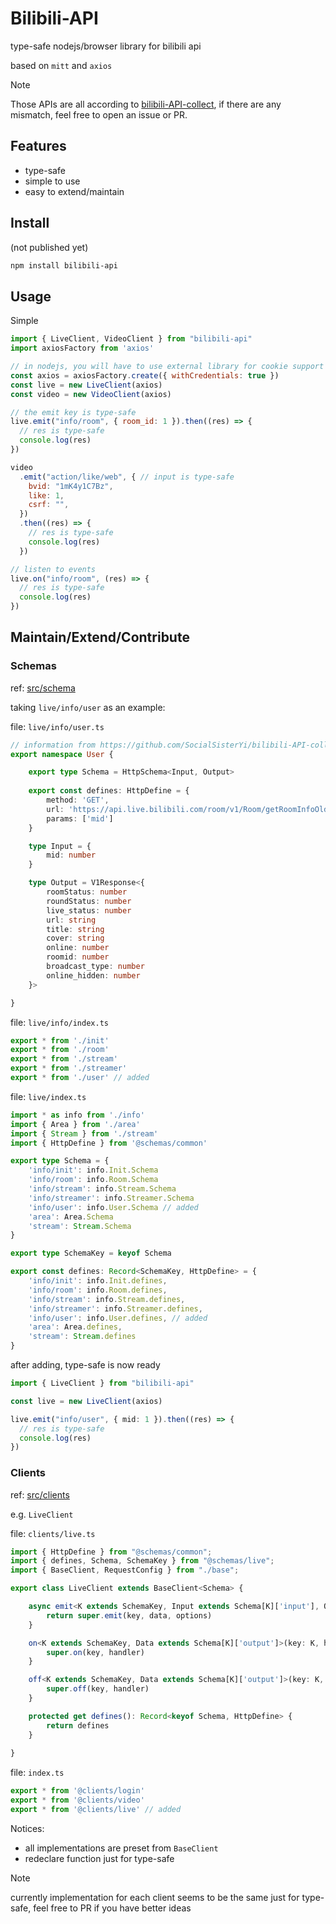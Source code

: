 # Bilibili-API

type-safe nodejs/browser library for bilibili api

based on `mitt` and `axios`

> [!NOTE]
> Those APIs are all according to [bilibili-API-collect](https://github.com/SocialSisterYi/bilibili-API-collect/), if there are any mismatch, feel free to open an issue or PR.

## Features

- type-safe
- simple to use
- easy to extend/maintain

## Install

(not published yet)

```bash
npm install bilibili-api
```

## Usage

Simple

```js
import { LiveClient, VideoClient } from "bilibili-api"
import axiosFactory from 'axios'

// in nodejs, you will have to use external library for cookie support in axios
const axios = axiosFactory.create({ withCredentials: true })
const live = new LiveClient(axios)
const video = new VideoClient(axios)

// the emit key is type-safe
live.emit("info/room", { room_id: 1 }).then((res) => {
  // res is type-safe
  console.log(res)
})

video
  .emit("action/like/web", { // input is type-safe
    bvid: "1mK4y1C7Bz",
    like: 1,
    csrf: "",
  })
  .then((res) => {
    // res is type-safe
    console.log(res)
  })

// listen to events
live.on("info/room", (res) => {
  // res is type-safe
  console.log(res)
})
```

## Maintain/Extend/Contribute

### Schemas

ref: [src/schema](./src/schemas/)

taking `live/info/user` as an example:

file: `live/info/user.ts`
```ts
// information from https://github.com/SocialSisterYi/bilibili-API-collect/blob/master/docs/live/info.md#获取用户对应的直播间状态
export namespace User {

    export type Schema = HttpSchema<Input, Output>
    
    export const defines: HttpDefine = {
        method: 'GET',
        url: 'https://api.live.bilibili.com/room/v1/Room/getRoomInfoOld',
        params: ['mid']
    }

    type Input = {
        mid: number
    }

    type Output = V1Response<{
        roomStatus: number
        roundStatus: number
        live_status: number
        url: string
        title: string
        cover: string
        online: number
        roomid: number
        broadcast_type: number
        online_hidden: number
    }>

}
```

file: `live/info/index.ts`
```ts
export * from './init'
export * from './room'
export * from './stream'
export * from './streamer'
export * from './user' // added
```

file: `live/index.ts`
```ts
import * as info from './info'
import { Area } from './area'
import { Stream } from './stream'
import { HttpDefine } from '@schemas/common'

export type Schema = {
    'info/init': info.Init.Schema
    'info/room': info.Room.Schema
    'info/stream': info.Stream.Schema
    'info/streamer': info.Streamer.Schema
    'info/user': info.User.Schema // added
    'area': Area.Schema
    'stream': Stream.Schema
}

export type SchemaKey = keyof Schema

export const defines: Record<SchemaKey, HttpDefine> = {
    'info/init': info.Init.defines,
    'info/room': info.Room.defines,
    'info/stream': info.Stream.defines,
    'info/streamer': info.Streamer.defines,
    'info/user': info.User.defines, // added
    'area': Area.defines,
    'stream': Stream.defines
}
```

after adding, type-safe is now ready
```ts
import { LiveClient } from "bilibili-api"

const live = new LiveClient(axios)

live.emit("info/user", { mid: 1 }).then((res) => {
  // res is type-safe
  console.log(res)
})
```


### Clients

ref: [src/clients](./src/clients/)

e.g. `LiveClient`

file: `clients/live.ts`
```ts
import { HttpDefine } from "@schemas/common";
import { defines, Schema, SchemaKey } from "@schemas/live";
import { BaseClient, RequestConfig } from "./base";

export class LiveClient extends BaseClient<Schema> {

    async emit<K extends SchemaKey, Input extends Schema[K]['input'], Output extends Schema[K]['output']>(key: K, data: Input = undefined, options: RequestConfig = {}): Promise<Output> {
        return super.emit(key, data, options)
    }

    on<K extends SchemaKey, Data extends Schema[K]['output']>(key: K, handler: (data: Data) => void) {
        super.on(key, handler)
    }

    off<K extends SchemaKey, Data extends Schema[K]['output']>(key: K, handler: (data: Data) => void) {
        super.off(key, handler)
    }

    protected get defines(): Record<keyof Schema, HttpDefine> {
        return defines
    }
    
}
```

file: `index.ts`
```ts
export * from '@clients/login'
export * from '@clients/video'
export * from '@clients/live' // added
```

Notices:
- all implementations are preset from `BaseClient`
- redeclare function just for type-safe

> [!NOTE]
> currently implementation for each client seems to be the same just for type-safe, feel free to PR if you have better ideas